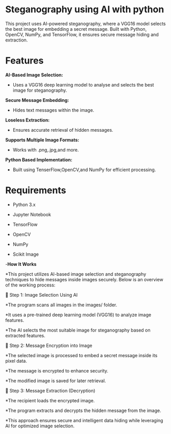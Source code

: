 # Steganography using AI with python
This project uses AI-powered steganography, where a VGG16 model selects the best image for embedding a secret message. Built with Python, OpenCV, NumPy, and TensorFlow, it ensures secure message hiding and extraction.
# Features

**AI-Based Image Selection:**
* Uses a VGG16 deep learning model to analyse and selects the best image for steganography.

**Secure Message Embedding:**
* Hides text messages within the image.

**Loseless Extraction:**
* Ensures accurate retrieval of hidden messages.

**Supports Multiple Image Formats:**
* Works with .png,.jpg,and more.

**Python Based Implementation:**
* Built using TenserFlow,OpenCV,and NumPy for efficient processing.

# Requirements
- Python 3.x

- Jupyter Notebook

- TensorFlow

- OpenCV

- NumPy 

- Scikit Image

 -**How It Works**

*This project utilizes AI-based image selection and steganography techniques to hide messages inside images securely. Below is an overview of the working process:

🔹 Step 1: Image Selection Using AI

*The program scans all images in the images/ folder.

*It uses a pre-trained deep learning model (VGG16) to analyze image features.

*The AI selects the most suitable image for steganography based on extracted features.


🔹 Step 2: Message Encryption into Image

*The selected image is processed to embed a secret message inside its pixel data.

*The message is encrypted to enhance security.

*The modified image is saved for later retrieval.


🔹 Step 3: Message Extraction (Decryption)

*The recipient loads the encrypted image.

*The program extracts and decrypts the hidden message from the image.


*This approach ensures secure and intelligent data hiding while leveraging AI for optimized image selection.

  


